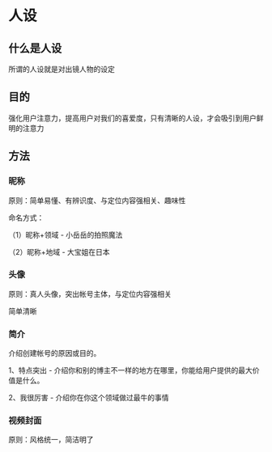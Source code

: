 # 人设

## 什么是人设

所谓的人设就是对出镜人物的设定

## 目的

强化用户注意力，提高用户对我们的喜爱度，只有清晰的人设，才会吸引到用户鲜明的注意力

## 方法

### 昵称  

原则：简单易懂、有辨识度、与定位内容强相关、趣味性

命名方式：  

（1）昵称+领域 - 小岳岳的拍照魔法  

（2）昵称+地域 - 大宝姐在日本  

### 头像  

原则：真人头像，突出帐号主体，与定位内容强相关

简单清晰

### 简介  

介绍创建帐号的原因或目的。

1、特点突出 - 介绍你和别的博主不一样的地方在哪里，你能给用户提供的最大价值是什么。  

2、我很厉害 - 介绍你在你这个领域做过最牛的事情

### 视频封面

原则：风格统一，简洁明了

